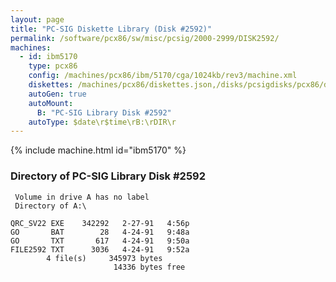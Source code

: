 ```yaml
---
layout: page
title: "PC-SIG Diskette Library (Disk #2592)"
permalink: /software/pcx86/sw/misc/pcsig/2000-2999/DISK2592/
machines:
  - id: ibm5170
    type: pcx86
    config: /machines/pcx86/ibm/5170/cga/1024kb/rev3/machine.xml
    diskettes: /machines/pcx86/diskettes.json,/disks/pcsigdisks/pcx86/diskettes.json
    autoGen: true
    autoMount:
      B: "PC-SIG Library Disk #2592"
    autoType: $date\r$time\rB:\rDIR\r
---
```


{% include machine.html id="ibm5170" %}

### Directory of PC-SIG Library Disk #2592

     Volume in drive A has no label
     Directory of A:\

    QRC_SV22 EXE    342292   2-27-91   4:56p
    GO       BAT        28   4-24-91   9:48a
    GO       TXT       617   4-24-91   9:50a
    FILE2592 TXT      3036   4-24-91   9:52a
            4 file(s)     345973 bytes
                           14336 bytes free
